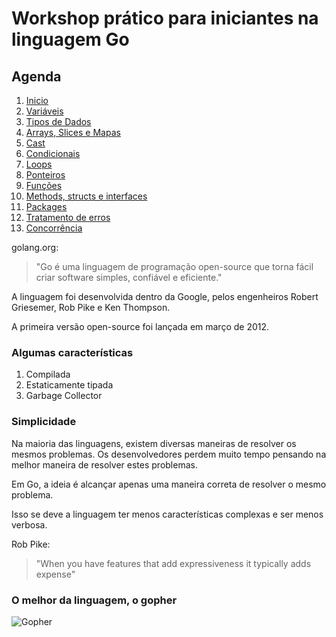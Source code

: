# Workshop prático para iniciantes na linguagem Go

## Agenda

1. [Inicio](/ch01-start)
2. [Variáveis](/ch02-variaveis)
3. [Tipos de Dados](/ch02-tipos-de-dados)
4. [Arrays, Slices e Mapas](/ch03-arr-slice-map)
5. [Cast](/ch05-cast)
6. [Condicionais](/ch06-condicionais)
7. [Loops](/ch07-looping)
8. [Ponteiros](/ch08-ponteirs)
9. [Funções](/ch09-functions)
10. [Methods, structs e interfaces](/ch10-methods-structs-interfaces)
11. [Packages](/ch11-packages)
12. [Tratamento de erros](/ch12-tratamento-erros)
13. [Concorrência](/ch13-concorrencia)

golang.org:
>"Go é uma linguagem de programação open-source que torna fácil criar software simples, confiável e eficiente."

A linguagem foi desenvolvida dentro da Google, pelos engenheiros Robert Griesemer, Rob Pike e Ken Thompson.

A primeira versão open-source foi lançada em março de 2012.

### Algumas características

1. Compilada
2. Estaticamente tipada
3. Garbage Collector

### Simplicidade

Na maioria das linguagens, existem diversas maneiras de resolver os mesmos problemas.
Os desenvolvedores perdem muito tempo pensando na melhor maneira de resolver estes problemas.

Em Go, a ideia é alcançar apenas uma maneira correta de resolver o mesmo problema.

Isso se deve a linguagem ter menos características complexas e ser menos verbosa.

Rob Pike:
>"When you have features that add expressiveness it typically adds expense"

### O melhor da linguagem, o gopher

![Gopher](https://cdn-images-1.medium.com/max/1200/1*Rgcubeti6JDVTwMPhcqBCQ.png)